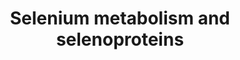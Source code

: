 ---
annotations:
- type: Pathway Ontology
  value: selenoamino acid metabolic pathway
authors:
- Susan
- Thomas
- 137.120.89.28
- MaintBot
- MartijnVanIersel
- Egoyenechea
- Khanspers
- Evelo
- Andra
- AlexanderPico
- Strand
- Egonw
- Mkutmon
- L Dupuis
- Eweitz
description: '* Comments belonging to specific genes on the Selenoprotein pathway
  ** TRXND3 gene: Although the geneID is correct, the sequence of this gene was guessed
  by analogy. ** Cystathionine gamma-lyase is the mammalian form of bacterial methionine
  gamma-lyase ** A selenoprotein database exists at: http://www.selenodb.org.  Proteins
  on this pathway have targeted assays available via the [https://assays.cancer.gov/available_assays?wp_id=WP28
  CPTAC Assay Portal]'
last-edited: 2021-05-07
organisms:
- Homo sapiens
redirect_from:
- /index.php/Pathway:WP28
- /instance/WP28
schema-jsonld:
- '@context': https://schema.org/
  '@id': https://wikipathways.github.io/pathways/WP28.html
  '@type': Dataset
  creator:
    '@type': Organization
    name: WikiPathways
  description: '* Comments belonging to specific genes on the Selenoprotein pathway
    ** TRXND3 gene: Although the geneID is correct, the sequence of this gene was
    guessed by analogy. ** Cystathionine gamma-lyase is the mammalian form of bacterial
    methionine gamma-lyase ** A selenoprotein database exists at: http://www.selenodb.org.  Proteins
    on this pathway have targeted assays available via the [https://assays.cancer.gov/available_assays?wp_id=WP28
    CPTAC Assay Portal]'
  keywords:
  - SeC
  - SepX1
  - SelS
  - SeMet
  - DIO1
  - SelO
  - DIO3
  - Rpl30
  - Fabp1
  - Selenophosphate
  - DIO2
  - JUN
  - Sep15
  - Sephs2
  - Sars
  - Selenate
  - SepW
  - SelK
  - SelI
  - Cystathionine g-lyase
  - Pouf2f1
  - TXNRD3
  - Selenite
  - Scly
  - NFKB-p65
  - GPX2
  - SEPN1
  - SelT
  - SelM
  - Sephs1
  - Sp1
  - GPX4
  - UGA
  - GPX6
  - SEPP1
  - NFKB-p105
  - Selenbp1
  - Sars2
  - CREM
  - eEFSec
  - SBP2
  - FOS
  - Nfe2l2
  - TXNRD1
  - SelH
  - Sp3
  - TXNRD2
  - GPX3
  - Sla
  - SPS2
  - Secp43
  - Hydrogen selenide
  - MethylSelenol MeSeH
  - Pstk
  - SelV
  - GPX1
  license: CC0
  name: Selenium metabolism and selenoproteins
seo: CreativeWork
title: Selenium metabolism and selenoproteins
wpid: WP28
---